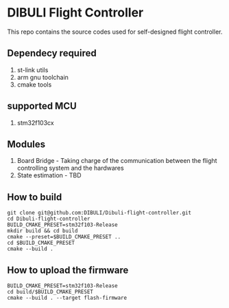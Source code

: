 # DIBULI Flight Controller

This repo contains the source codes used for self-designed flight controller.

## Dependecy required

1. st-link utils
2. arm gnu toolchain
3. cmake tools

## supported MCU

1. stm32f103cx

## Modules

1. Board Bridge - Taking charge of the communication between the flight controlling system and the hardwares
2. State estimation - TBD


## How to build

```
git clone git@github.com:DIBULI/Dibuli-flight-controller.git
cd Dibuli-flight-controller
BUILD_CMAKE_PRESET=stm32f103-Release
mkdir build && cd build
cmake --preset=$BUILD_CMAKE_PRESET ..
cd $BUILD_CMAKE_PRESET 
cmake --build .
```

## How to upload the firmware

```
BUILD_CMAKE_PRESET=stm32f103-Release
cd build/$BUILD_CMAKE_PRESET
cmake --build . --target flash-firmware
```